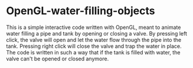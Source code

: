 # OpenGL-water-filling-objects
This is a simple interactive code written with OpenGL, meant to animate water filling a pipe and tank by opening or closing a valve. 
By pressing left click, the valve will open and let the water flow through the pipe into the tank. Pressing right click will close the valve and trap the water in place. The code is written in such a way that if the tank is filled with water, the valve can't be opened or closed anymore.
